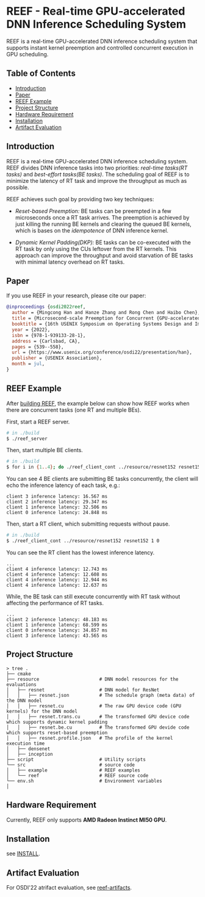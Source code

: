 # REEF - Real-time GPU-accelerated DNN Inference Scheduling System

REEF is a real-time GPU-accelerated DNN inference scheduling system that supports instant kernel preemption and controlled concurrent execution in GPU scheduling.

## Table of Contents

- [Introduction](#introduction)
- [Paper](#paper)
- [REEF Example](#reef-example)
- [Project Structure](#project-structure)
- [Hardware Requirement](#hardware-requirement)
- [Installation](#installation)
- [Artifact Evaluation](#artifact-evaluation)


## Introduction

REEF is a real-time GPU-accelerated DNN inference scheduling system. 
REEF divides DNN inference tasks into two priorities: *real-time tasks(RT tasks)* and *best-effort tasks(BE tasks)*.
The scheduling goal of REEF is to minimize the latency of RT task and improve the throughput as much as possible.

REEF achieves such goal by providing two key techniques:

* *Reset-based Preemption:* BE tasks can be preempted in a few microseconds once a RT task arrives. The preemption is achieved by just killing
the running BE kernels and clearing the queued BE kernels, which is bases on the *idempotence* of DNN inference kernel.

* *Dynamic Kernel Padding(DKP):* BE tasks can be co-executed with the RT task by only using the CUs leftover from the RT kernels. This approach can improve the throughput and avoid starvation of BE tasks with minimal latency overhead on RT tasks.

## Paper
If you use REEF in your research, please cite our paper:
```bibtex
@inproceedings {osdi2022reef,
  author = {Mingcong Han and Hanze Zhang and Rong Chen and Haibo Chen},
  title = {Microsecond-scale Preemption for Concurrent {GPU-accelerated} {DNN} Inferences},
  booktitle = {16th USENIX Symposium on Operating Systems Design and Implementation (OSDI 22)},
  year = {2022},
  isbn = {978-1-939133-28-1},
  address = {Carlsbad, CA},
  pages = {539--558},
  url = {https://www.usenix.org/conference/osdi22/presentation/han},
  publisher = {USENIX Association},
  month = jul,
}
```

## REEF Example

After [building REEF](INSTALL.md), the example below can show how REEF works when there are concurrent tasks (one RT and multiple BEs).

First, start a REEF server.
```bash
# in ./build
$ ./reef_server
```

Then, start multiple BE clients. 
```bash
# in ./build
$ for i in {1..4}; do ./reef_client_cont ../resource/resnet152 resnet152 0 0 & done
```
You can see 4 BE clients are submitting BE tasks concurrently, the client will echo the inference latency of each task, e.g.:
```
client 3 inference latency: 16.567 ms
client 2 inference latency: 29.347 ms
client 1 inference latency: 32.506 ms
client 0 inference latency: 24.848 ms
```

Then, start a RT client, which submitting requests without pause.
```bash
# in ./build
$ ./reef_client_cont ../resource/resnet152 resnet152 1 0
```

You can see the RT client has the lowest inference latency.
```
...
client 4 inference latency: 12.743 ms
client 4 inference latency: 12.608 ms
client 4 inference latency: 12.944 ms
client 4 inference latency: 12.637 ms
```

While, the BE task can still execute concurrently with RT task without affecting the performance of RT tasks.
```
...
client 2 inference latency: 48.183 ms
client 1 inference latency: 68.599 ms
client 0 inference latency: 34.857 ms
client 3 inference latency: 43.565 ms
```




## Project Structure
```
> tree .
├── cmake                     
├── resource                      # DNN model resources for the evaluations
│   ├── resnet                    # DNN model for ResNet
│   │   ├── resnet.json           # The schedule graph (meta data) of the DNN model
│   │   ├── resnet.cu             # The raw GPU device code (GPU kernels) for the DNN model
│   │   ├── resnet.trans.cu       # The transformed GPU device code which supports dynamic kernel padding
│   │   ├── resnet.be.cu          # The transformed GPU devide code which supports reset-based preemption
│   │   ├── resnet.profile.json   # The profile of the kernel execution time
│   ├── densenet
│   ├── inception
├── script                        # Utility scripts
└── src                           # source code
│   ├── example                   # REEF examples
│   └── reef                      # REEF source code
└── env.sh                        # Environment variables
│
```

## Hardware Requirement

Currently, REEF only supports **AMD Radeon Instinct MI50 GPU**.


## Installation

see [INSTALL](INSTALL.md).


## Artifact Evaluation

For OSDI'22 atrifact evaluation, see [reef-artifacts](https://github.com/SJTU-IPADS/reef-artifacts).
